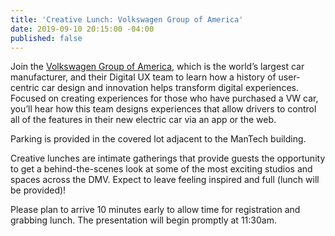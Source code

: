 ```yaml
---
title: 'Creative Lunch: Volkswagen Group of America'
date: 2019-09-10 20:15:00 -04:00
published: false
---
```


Join the [Volkswagen Group of America](http://www.volkswagengroupofamerica.com/about), which is the world’s largest car manufacturer, and their Digital UX team to learn how a history of user-centric car design and innovation helps transform digital experiences. Focused on creating experiences for those who have purchased a VW car, you’ll hear how this team designs experiences that allow drivers to control all of the features in their new electric car via an app or the web.

Parking is provided in the covered lot adjacent to the ManTech building.
 
Creative lunches are intimate gatherings that provide guests the opportunity to get a behind-the-scenes look at some of the most exciting studios and spaces across the DMV. Expect to leave feeling inspired and full (lunch will be provided)!

Please plan to arrive 10 minutes early to allow time for registration and grabbing lunch. The presentation will begin promptly at 11:30am.
